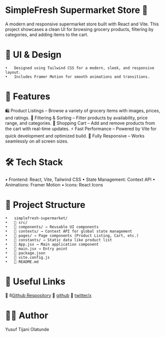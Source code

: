 # SimpleFresh Supermarket Store 🛒

A modern and responsive supermarket store built with React and Vite. This project showcases a clean UI for browsing grocery products, filtering by categories, and adding items to the cart.

# 🎨 UI & Design

    •	Designed using Tailwind CSS for a modern, sleek, and responsive layout.
    •	Includes Framer Motion for smooth animations and transitions.

# 🚀 Features

🛍 Product Listings – Browse a variety of grocery items with images, prices, and ratings.
🎯 Filtering & Sorting – Filter products by availability, price range, and categories.
🛒 Shopping Cart – Add and remove products from the cart with real-time updates.
⚡ Fast Performance – Powered by Vite for quick development and optimized build.
📱 Fully Responsive – Works seamlessly on all screen sizes.

# 🛠️ Tech Stack

• Frontend: React, Vite, Tailwind CSS
• State Management: Context API
• Animations: Framer Motion
• Icons: React Icons

# 📂 Project Structure

    •	simplefresh-supermarket/
    •	📂 src/
    •	📂 components/ → Reusable UI components
    •	📂 contexts/ → Context API for global state management
    •	📂 pages/ → Page components (Product Listing, Cart, etc.)
    •	📂 constants/ → Static data like product list
    •	📜 App.jsx → Main application component
    •	📜 main.jsx → Entry point
    •	📜 package.json
    •	📜 vite.config.js
    •	📜 README.md


# 📂 Useful Links
🔗 ß[Github Respository](https://github.com/teajhaney/simple-fresh-supermarket)
🔗 [github](https://github.com/teajhaney)
🔗 [twitter/x](https://x.com/seobinim)


# 👨‍💻 Author

Yusuf Tijani Olatunde

